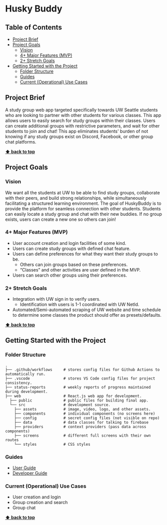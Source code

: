 # Husky Buddy

## Table of Contents

- [Project Brief](#project-brief)
- [Project Goals](#project-goals)
  - [Vision](#vision)
  - [4+ Major Features (MVP)](#4-major-features-mvp)
  - [2+ Stretch Goals](#2-stretch-goals)
- [Getting Started with the Project](#getting-started-with-the-project)
  - [Folder Structure](#folder-structure)
  - [Guides](#guides)
  - [Current (Operational) Use Cases](#current-operational-use-cases)

## Project Brief

A study group web app targeted specifically towards UW Seattle students who are
looking to partner with other students for various classes. This app allows
users to easily search for study groups within their classes. Users can create
additional groups with restrictive parameters, and wait for other students to
join and chat! This app eliminates students' burden of not knowing if any study
groups exist on Discord, Facebook, or other group chat platforms.

**[⬆ back to top](#table-of-contents)**

## Project Goals

### Vision

We want all the students at UW to be able to find study groups, collaborate with
their peers, and build strong relationships, while simultaneously facilitating a
structured learning environment. The goal of HuskyBuddy is to provide the
platform for seamless connection with other students. Students can easily locate
a study group and chat with their new buddies. If no group exists, users can
create a new one so others can join!

### 4+ Major Features (MVP)

- User account creation and login facilities of some kind.
- Users can create study groups with defined chat feature.
- Users can define preferences for what they want their study groups to be.
  - Others can join groups based on these preferences.
  - “Classes” and other activities are user defined in the MVP.
- Users can search other groups using their preferences.

### 2+ Stretch Goals

- Integration with UW sign in to verify users.
  - Identification with users is 1-1 coordinated with UW NetId.
- Automated/Semi-automated scraping of UW website and time schedule to determine
  some classes the product should offer as presets/defaults.

**[⬆ back to top](#table-of-contents)**

## Getting Started with the Project

### Folder Structure

    .
    ├── .github/workflows     # stores config files for Github Actions to automatically run.
    ├── .vscode               # stores VS Code config files for project consistency.
    ├── status-reports        # weekly reports of progress maintained during development.
    ├── web                   # React.js web app for development.
      ├── public              # public files for building final app.
      └── src                 # development source.
        ├── assets            # image, video, logo, and other assets.
        ├── components        # individual components (no screens here)
        ├── config            # secret config files (not visible on repo)
        ├── data              # data classes for talking to firebase
        ├── providers         # context providers (pass data across components)
        ├── screens           # different full screens with their own routes
        └── styles            # CSS styles

### Guides

- [User Guide](USER_GUIDE.md)
- [Developer Guide](./web/README.md)

### Current (Operational) Use Cases

- User creation and login
- Group creation and search
- Group chat

**[⬆ back to top](#table-of-contents)**
